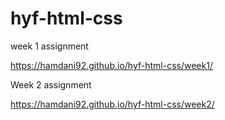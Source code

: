 # hyf-html-css
week 1 assignment

https://hamdani92.github.io/hyf-html-css/week1/

Week 2 assignment

https://hamdani92.github.io/hyf-html-css/week2/
